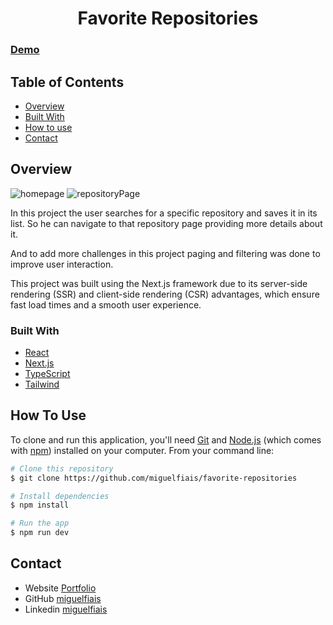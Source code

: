 <!-- Please update value in the {}  -->

<h1 align="center">Favorite Repositories</h1>


  <h3>
    <a href="https://favorite-repositories.vercel.app/">
      Demo
    </a>
  </h3>


<!-- TABLE OF CONTENTS -->

## Table of Contents

- [Overview](#overview)
- [Built With](#built-with)
- [How to use](#how-to-use)
- [Contact](#contact)

<!-- OVERVIEW -->

## Overview

![homepage](https://github.com/miguelfiais/favorite-repositories/assets/108070001/ab723552-2b37-4e41-aacf-66fafd833402)
![repositoryPage](https://github.com/miguelfiais/favorite-repositories/assets/108070001/1b1a68a8-44fd-490e-875d-25c9ae01c612)

In this project the user searches for a specific repository and saves it in its list. So he can navigate to that repository page providing more details about it.

And to add more challenges in this project paging and filtering was done to improve user interaction.

This project was built using the Next.js framework due to its server-side rendering (SSR) and client-side rendering (CSR) advantages, which ensure fast load times and a smooth user experience.

### Built With

<!-- This section should list any major frameworks that you built your project using. Here are a few examples.-->

- [React](https://reactjs.org/)
- [Next.js](https://nextjs.org/)
- [TypeScript](https://www.typescriptlang.org/)
- [Tailwind](https://tailwindcss.com/)


## How To Use

<!-- Example: -->

To clone and run this application, you'll need [Git](https://git-scm.com) and [Node.js](https://nodejs.org/en/download/) (which comes with [npm](http://npmjs.com)) installed on your computer. From your command line:

```bash
# Clone this repository
$ git clone https://github.com/miguelfiais/favorite-repositories

# Install dependencies
$ npm install

# Run the app
$ npm run dev
```

## Contact

- Website [Portfolio](https://miguelfiais.netlify.app/)
- GitHub [miguelfiais](https://github.com/miguelfiais)
- Linkedin [miguelfiais](https://www.linkedin.com/in/miguel-fiais/)
